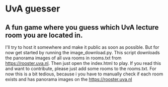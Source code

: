 # UvA guesser
## A fun game where you guess which UvA lecture room you are located in. 

I'll try to host it somewhere and make it public as soon as possible. But for now get started by running the image_download.py. This script downloads the panorama images of all uva rooms in rooms.txt from https://rooster.uva.nl. Then just open the index.html to play. If you read this and want to contribute, please just add some rooms to the rooms.txt. For now this is a bit tedious, because i you have to manually check if each room exists and has panorama images on the https://rooster.uva.nl
